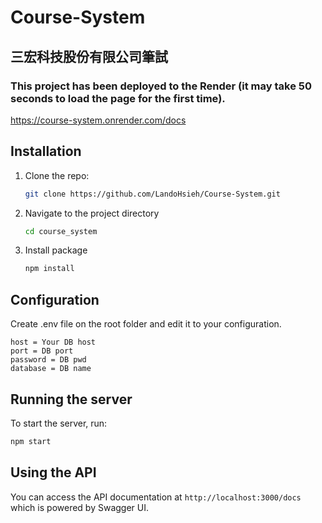 # Course-System  
## 三宏科技股份有限公司筆試  
### This project has been deployed to the Render (it may take 50 seconds to load the page for the first time).  
https://course-system.onrender.com/docs
## Installation  
1. Clone the repo:
   ```sh
   git clone https://github.com/LandoHsieh/Course-System.git
   ```
2. Navigate to the project directory
   ```sh
   cd course_system
   ```
3. Install package
   ```sh
   npm install
   ```

## Configuration  
Create .env file on the root folder and edit it to your configuration.
```
host = Your DB host
port = DB port
password = DB pwd
database = DB name
```
## Running the server  
To start the server, run:
```sh
npm start
```
## Using the API  
You can access the API documentation at `http://localhost:3000/docs` which is powered by Swagger UI.  


